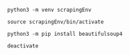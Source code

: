 `python3 -m venv scrapingEnv`

`source scrapingEnv/bin/activate`

`python3 -m pip install beautifulsoup4`

`deactivate`